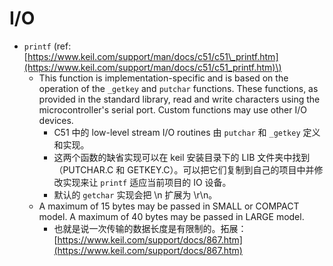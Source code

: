 # I/O

* `printf` \(ref: [https://www.keil.com/support/man/docs/c51/c51\_printf.htm](https://www.keil.com/support/man/docs/c51/c51_printf.htm)\)
  * This function is implementation-specific and is based on the operation of the `_getkey` and `putchar` functions. These functions, as provided in the standard library, read and write characters using the microcontroller's serial port. Custom functions may use other I/O devices.
    * C51 中的 low-level stream I/O routines 由 `putchar` 和 `_getkey` 定义和实现。
    * 这两个函数的缺省实现可以在 keil 安装目录下的 LIB 文件夹中找到（PUTCHAR.C 和 GETKEY.C）。可以把它们复制到自己的项目中并修改实现来让 `printf` 适应当前项目的 IO 设备。
    * 默认的 `getchar` 实现会把 \n 扩展为 \r\n。
  * A maximum of 15 bytes may be passed in SMALL or COMPACT model. A maximum of 40 bytes may be passed in LARGE model.
    * 也就是说一次传输的数据长度是有限制的。拓展：[https://www.keil.com/support/docs/867.htm](https://www.keil.com/support/docs/867.htm)

